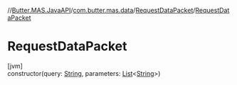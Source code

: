 //[Butter.MAS.JavaAPI](../../../index.md)/[com.butter.mas.data](../index.md)/[RequestDataPacket](index.md)/[RequestDataPacket](-request-data-packet.md)

# RequestDataPacket

[jvm]\
constructor(query: [String](https://docs.oracle.com/javase/8/docs/api/java/lang/String.html), parameters: [List](https://docs.oracle.com/javase/8/docs/api/java/util/List.html)&lt;[String](https://docs.oracle.com/javase/8/docs/api/java/lang/String.html)&gt;)